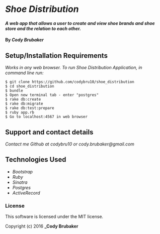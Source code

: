 # _Shoe Distribution_

#### _A web app that allows a user to create and view shoe brands and shoe store and the relation to each other._

#### By _**Cody Brubaker**_


## Setup/Installation Requirements

_Works in any web browser. To run Shoe Distribution Application, in command line run:_

```
$ git clone https://github.com/codybru10/shoe_distribution
$ cd shoe_distribution
$ bundle
$ Open new terminal tab - enter "postgres"
$ rake db:create
$ rake db:migrate
$ rake db:test:prepare
$ ruby app.rb
$ Go to localhost:4567 in web browser
```

## Support and contact details

_Contact me Github at codybru10 or cody.brubaker@gmail.com_

## Technologies Used

* _Bootstrap_
* _Ruby_
* _Sinatra_
* _Postgres_
* _ActiveRecord_


### License

This software is licensed under the MIT license.

Copyright (c) 2016 **_Cody Brubaker**

